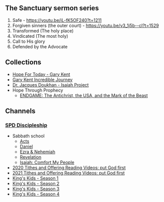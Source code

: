 ## The Sanctuary sermon series

1. Safe - https://youtu.be/iL-fK5OF240?t=1211
2. Forgiven sinners (the outer court) - https://youtu.be/v3_1j5b--cI?t=1529
3. Transformed (The holy place)
4. Vindicated (The most holy)
5. Call to His glory
6. Defended by the Advocate


## Collections

- [Hope For Today - Gary Kent](https://www.youtube.com/playlist?list=PLvu-24LvYmABW2I9GgdwLQwc3JvxgZP-u)
- [Gary Kent Incredible Journey](https://www.youtube.com/playlist?list=PLyQ3mRNhTiPNIm3AOOOwq69Jaj5mvKmZn)
- [Dr. Jacques Doukhan - Isaiah Project](https://youtube.com/playlist?list=PLn0AoLSVl1eqjyuvGxh_-0lk0kNsM7pX2)
- Hope Through Prophecy
  - [ENDGAME: The Antichrist, the USA, and the Mark of the Beast](https://www.youtube.com/watch?v=u7Q9FSXquQg)

## Channels

### [SPD Discipleship](https://vimeo.com/spddiscipleship)

- Sabbath school
  - [Acts](https://vimeo.com/showcase/5244061)
  - [Daniel](https://vimeo.com/showcase/6685975)
  - [Ezra & Nehemiah](https://vimeo.com/showcase/6321188)
  - [Revelation](https://vimeo.com/showcase/8144995)
  - [Isaiah: Comfort My People](https://vimeo.com/showcase/7911602)
- [2020 Tithes and Offering Reading Videos: put God first](https://vimeo.com/showcase/7537240)
- [2021 Tithes and Offering Reading Videos: put God first](https://vimeo.com/showcase/7786492)
- [King's Kids - Season 1](https://vimeo.com/showcase/6915672)
- [King's Kids - Season 2](https://vimeo.com/showcase/7308648)
- [King's Kids - Season 3](https://vimeo.com/showcase/7610908)
- [King's Kids - Season 4](https://vimeo.com/showcase/7967990)
